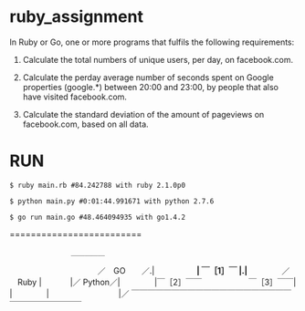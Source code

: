 # ruby_assignment

In Ruby or Go, one or more programs that fulfils the following requirements:

1. Calculate the total numbers of unique users, per day, on facebook.com.

2. Calculate the per­day average number of seconds spent on Google properties (google.*) between 20:00 and 23:00, by people that also have visited facebook.com.

3. Calculate the standard deviation of the amount of pageviews on facebook.com, based on all data.


RUN
=========================
```
$ ruby main.rb #84.242788 with ruby 2.1.0p0
```

```
$ python main.py #0:01:44.991671 with python 2.7.6
```

```
$ go run main.go #48.464094935 with go1.4.2
```

=========================

                   ＿＿＿＿＿
　　　　　　　　　　　／　GO　　／.|
　　　　　________| ￣［1］￣ |.|________
　　　　／ 　Ruby |    　　　 |／ Python／|
　　　　|￣［2］￣￣ 　　　　 　 ￣［3］￣￣| |
　　　　|　 　 　 　           　　 　   |／
￣￣￣￣￣￣￣￣￣￣￣￣￣￣￣￣￣￣￣￣￣￣￣￣￣￣￣￣￣

